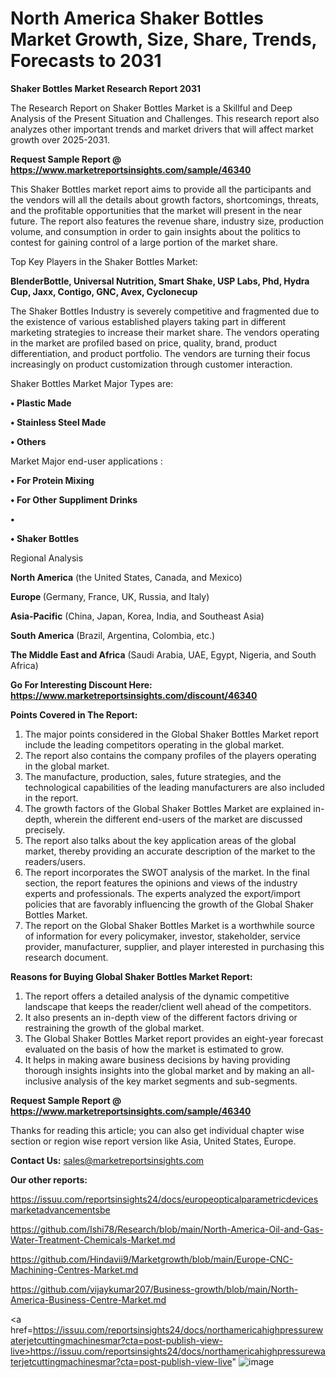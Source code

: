 # North America Shaker Bottles Market Growth, Size, Share, Trends, Forecasts to 2031

<strong>Shaker Bottles Market Research Report 2031</strong>

The Research Report on Shaker Bottles Market is a Skillful and Deep Analysis of the Present Situation and Challenges. This research report also analyzes other important trends and market drivers that will affect market growth over 2025-2031.

<strong>Request Sample Report @ <a href=https://www.marketreportsinsights.com/sample/46340>https://www.marketreportsinsights.com/sample/46340</a></strong>

This Shaker Bottles market report aims to provide all the participants and the vendors will all the details about growth factors, shortcomings, threats, and the profitable opportunities that the market will present in the near future. The report also features the revenue share, industry size, production volume, and consumption in order to gain insights about the politics to contest for gaining control of a large portion of the market share.

Top Key Players in the Shaker Bottles Market:

<strong>BlenderBottle, Universal Nutrition, Smart Shake, USP Labs, Phd, Hydra Cup, Jaxx, Contigo, GNC, Avex, Cyclonecup</strong>

The Shaker Bottles Industry is severely competitive and fragmented due to the existence of various established players taking part in different marketing strategies to increase their market share. The vendors operating in the market are profiled based on price, quality, brand, product differentiation, and product portfolio. The vendors are turning their focus increasingly on product customization through customer interaction.

Shaker Bottles Market Major Types are:

<strong>•  Plastic Made

•  Stainless Steel Made

•  Others</strong>

Market Major end-user applications :

<strong>•  For Protein Mixing

•  For Other Suppliment Drinks

•  

•  Shaker Bottles</strong>

Regional Analysis

</u><strong><b>North America</b></strong> (the United States, Canada, and Mexico)

<strong><b>Europe </b></strong>(Germany, France, UK, Russia, and Italy)

<strong><b>Asia-Pacific</b></strong> (China, Japan, Korea, India, and Southeast Asia)

<strong><b>South America</b></strong> (Brazil, Argentina, Colombia, etc.)

<strong><b>The Middle East and Africa</b></strong> (Saudi Arabia, UAE, Egypt, Nigeria, and South Africa)

<strong>Go For Interesting Discount Here: <a href=https://www.marketreportsinsights.com/discount/46340>https://www.marketreportsinsights.com/discount/46340</a></strong>

<strong>Points Covered in The Report:</strong>
<ol>
  <li>The major points considered in the Global Shaker Bottles Market report include the leading competitors operating in the global market.</li>
  <li>The report also contains the company profiles of the players operating in the global market.</li>
  <li>The manufacture, production, sales, future strategies, and the technological capabilities of the leading manufacturers are also included in the report.</li>
  <li>The growth factors of the Global Shaker Bottles Market are explained in-depth, wherein the different end-users of the market are discussed precisely.</li>
  <li>The report also talks about the key application areas of the global market, thereby providing an accurate description of the market to the readers/users.</li>
  <li>The report incorporates the SWOT analysis of the market. In the final section, the report features the opinions and views of the industry experts and professionals. The experts analyzed the export/import policies that are favorably influencing the growth of the Global Shaker Bottles Market.</li>
  <li>The report on the Global Shaker Bottles Market is a worthwhile source of information for every policymaker, investor, stakeholder, service provider, manufacturer, supplier, and player interested in purchasing this research document.</li>
</ol>
<strong>Reasons for Buying Global Shaker Bottles Market Report:</strong>

<ol>
  <li>The report offers a detailed analysis of the dynamic competitive landscape that keeps the reader/client well ahead of the competitors.</li>
  <li>It also presents an in-depth view of the different factors driving or restraining the growth of the global market.</li>
  <li>The Global Shaker Bottles Market report provides an eight-year forecast evaluated on the basis of how the market is estimated to grow.</li>
  <li>It helps in making aware business decisions by having providing thorough insights insights into the global market and by making an all-inclusive analysis of the key market segments and sub-segments.</li>
</ol>
<strong>Request Sample Report @ <a href=https://www.marketreportsinsights.com/sample/46340>https://www.marketreportsinsights.com/sample/46340</a></strong>


Thanks for reading this article; you can also get individual chapter wise section or region wise report version like Asia, United States, Europe.

<strong>Contact Us:</strong>
sales@marketreportsinsights.com

<strong>Our other reports:</strong>

<a href=https://issuu.com/reportsinsights24/docs/europeopticalparametricdevicesmarketadvancementsbe>https://issuu.com/reportsinsights24/docs/europeopticalparametricdevicesmarketadvancementsbe</a>

<a href=https://github.com/Ishi78/Research/blob/main/North-America-Oil-and-Gas-Water-Treatment-Chemicals-Market.md>https://github.com/Ishi78/Research/blob/main/North-America-Oil-and-Gas-Water-Treatment-Chemicals-Market.md</a>

<a href=https://github.com/Hindavii9/Marketgrowth/blob/main/Europe-CNC-Machining-Centres-Market.md>https://github.com/Hindavii9/Marketgrowth/blob/main/Europe-CNC-Machining-Centres-Market.md</a>

<a href=https://github.com/vijaykumar207/Business-growth/blob/main/North-America-Business-Centre-Market.md>https://github.com/vijaykumar207/Business-growth/blob/main/North-America-Business-Centre-Market.md</a>

<a href=https://issuu.com/reportsinsights24/docs/northamericahighpressurewaterjetcuttingmachinesmar?cta=post-publish-view-live>https://issuu.com/reportsinsights24/docs/northamericahighpressurewaterjetcuttingmachinesmar?cta=post-publish-view-live</a>"
![image](https://github.com/user-attachments/assets/3829c2fe-b65f-4f89-b305-2ccc63735f92)
